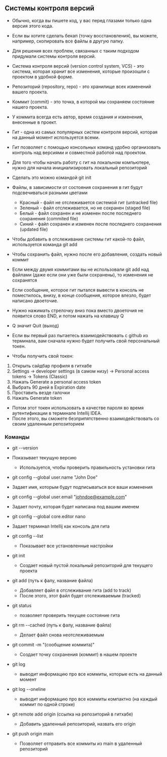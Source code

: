 
## Системы контроля версий
* Обычно, когда вы пишете код, у вас перед глазами только одна версия этого кода.
* Если вы хотите сделать бекап (точку восстановления), вы можете, например, скопировать все файлы в другую папку.
* Для решения всех проблем, связанных с таким подходом придумали системы контроля версий.
* Система контроля версий (version control system, VCS) - это система, которая хранит все изменения, которые произошли с проектом в удобной форме.
* Репозиторий (repository, repo) - это хранилище всех изменений вашего проекта.
* Коммит (commit) - это точка, в которой мы сохраняем состояние нашего проекта.
* У коммита всегда есть автор, время создания и изменения, внесенные в проект.

* Гит - одна из самых популярных систем контроля версий, которая на данный момент используется всеми.
* Гит позволяет с помощью консольных команд удобно организовать контроль над версиями и совместной работой над проектом.
* Для того чтобы начать работу с гит на локальном компьютере, нужно для начала инициализировать локальный репозиторий
* Сделать это можно командой git init
* Файлы, в зависимости от состояния сохранения в гит будут подсвечиваться разными цветами
  * Красный - файл не отслеживается системой гит (untracked file)
  * Зеленый - файл отслеживается, но не сохранен (staged file)
  * Белый - файл сохранен и не изменен после последнего сохранения (commited file)
  * Синий - файл сохранен и изменен после последнего сохранения (updated file)
* Чтобы добавить в отслеживание системы гит какой-то файл, используется команда git add
* Чтобы сохранить файл, нужно после его добавления, создать новый коммит
* Если между двумя коммитами вы не использовали git add над файлами (даже если они уже были сохранены), то изменения не сохранятся
* Если сообщение, которое гит пытался вывести в консоль не поместилось, внизу, в конце сообщения, которое влезло, будет написано двоеточие.
* Нужно нажимать стрелочку вниз пока вместо двоеточия не появится слово END, и потом нажать на клавишу Q
* Q значит Quit (выход)

* Если вы первый раз пытаетесь взаимодействовать с github из терминала, вам сначала нужно будет получить свой персональный токен.
* Чтобы получить свой токен:
1. Открыть сайдбар профиля в гитхабе
2. Settings -> developer settings (в самом низу) -> Personal access tokens -> Tokens (Classic)
3. Нажать Generate a personal access token
4. Выбрать 90 дней в Expiration date
5. Проставить везде галочки
6. Нажать Generate token

* Потом этот токен использовать в качестве пароля во время аутентификации в терминале Intellij IDEA.
* После этого, вы сможете безприпятственно взаимодействовать со своим удаленным репозиторием

### Команды
*  git --version
  * Показывает текущую версию
    * Используется, чтобы проверить правильность установки гита

*  git config --global user.name "John Doe"
  * Задает имя, которым будут подписываться все ваши изменения
*  git config --global user.email "johndoe@example.com"
  * Задает почту, которая будет написана под вашим именем
*  git config --global core.editor nano
  * Задает терминал Intellij как консоль для гита
* git config --list
  * Показывает все установленные настройки

* git init
  * Создает новый пустой локальный репозиторий для текущего проекта
* git add (путь к фалу, название файла)
  * Добавляет файл в отслеживание гита (add to track)
  * После этого, этот файл будет отслеживаемым (tracked)
* git status
  * позволяет проверить текущее состояние гита
* git rm --cached (путь к фалу, название файла)
  * Делает файл снова неотслеживаемым
* git commit -m "(сообщение коммита)"
  * Создает точку сохранения (коммит) в нашем проекте
* git log
  * выводит информацию про все коммиты, которые есть на данный момент
* git log --oneline
  * выводит информацию про все коммиты компактно (на каждый коммит по одной строке)
* git remote add origin (ссылка на репозиторий в гитхабе)
  * Добавить удаленный репозиторий, назвать его origin
* git push origin main
  * Позволяет отправить все коммиты из main в удаленный репозиторий
